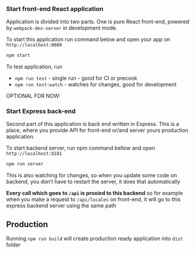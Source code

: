 ### Start front-end React application
Application is divided into two parts. One is pure React front-end, powered by `webpack-dev-server` in development mode.

To start this application run command below and open your app on `http://localhost:8080`

```javascript
npm start
```

To test application, run

* `npm run test` - single run - good for CI or precook
* `npm run test:watch` - watches for changes, good for development




OPTIONAL FOR NOW:

### Start Express back-end
Second part of this application is back end written in Express. This is a place, where you provide API for front-end or/and server yours production application.

To start backend server, run npm command bellow and open `http://localhost:8181`

```javascript
npm run server
```
This is also watching for changes, so when you update some code on backend, you don’t have to restart the server, it does that automatically

__Every call which goes to `/api` is proxied to this backend__ so for example when you make a request to `/api/locales` on front-end, it will go to this express backend server using the same path

## Production

Running `npm run build` will create production ready application into `dist` folder
